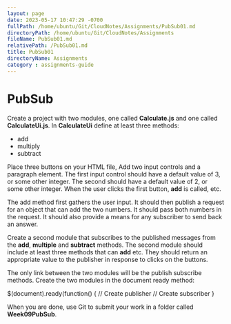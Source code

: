 ```yaml
---
layout: page
date: 2023-05-17 10:47:29 -0700
fullPath: /home/ubuntu/Git/CloudNotes/Assignments/PubSub01.md
directoryPath: /home/ubuntu/Git/CloudNotes/Assignments
fileName: PubSub01.md
relativePath: /PubSub01.md
title: PubSub01
directoryName: Assignments
category : assignments-guide
---
```


# PubSub

Create a project with two modules, one called **Calculate.js** and
one called **CalculateUi.js**. In **CalculateUi** define at least three 
methods:

- add
- multiply
- subtract

Place three buttons on your HTML file, Add two input controls and a 
paragraph element. The first input control should have a default 
value of 3, or some other integer. The second should have a default 
value of 2, or some other integer. When the user clicks the first 
button, **add** is called, etc.

The add method first gathers the user input. It should then publish 
a request for an object that can add the two numbers. It should pass 
both numbers in the request. It should also provide a means for any 
subscriber to send back an answer.

Create a second module that subscribes to the published messages from
the **add**, **multiple** and **subtract** methods. The second module
should include at least three methods that can **add** etc. They should
return an appropriate value to the publisher in response to clicks on
the buttons.

The only link between the two modules will be the publish subscribe
methods. Create the two modules in the document ready method:

$(document).ready(function() {
	// Create publisher
	// Create subscriber
}

When you are done, use Git to submit your work in a folder called
**Week09PubSub**.
